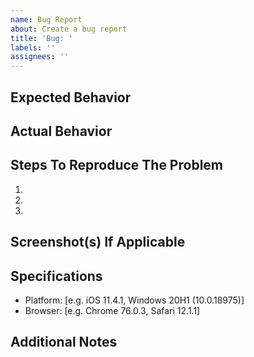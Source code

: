 ```yaml
---
name: Bug Report
about: Create a bug report
title: 'Bug: '
labels: ''
assignees: ''
---
```


## Expected Behavior


## Actual Behavior


## Steps To Reproduce The Problem

  1.
  1.
  1.

## Screenshot(s) If Applicable


## Specifications

  - Platform: [e.g. iOS 11.4.1, Windows 20H1 (10.0.18975)]
  - Browser: [e.g. Chrome 76.0.3, Safari 12.1.1]

## Additional Notes

